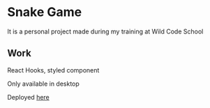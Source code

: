 # Snake Game

It is a personal project made during my training at Wild Code School

## Work

React Hooks, styled component

Only available in desktop

Deployed [here](https://sarahshr-snakegame.netlify.app/)
